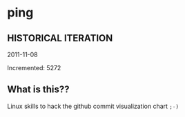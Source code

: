 # ping

## HISTORICAL ITERATION
2011-11-08

Incremented: 5272

## What is this?? 
Linux skills to hack the github commit visualization chart `;-)`
